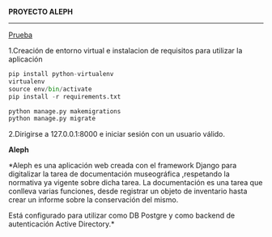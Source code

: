 
**PROYECTO ALEPH**

---------------------------------------------------------
[Prueba](http://i.imgur.com/PDJ7839.gif)

1.Creación de entorno virtual e instalacion de requisitos para utilizar la aplicación

````python
pip install python-virtualenv
virtualenv
source env/bin/activate
pip install -r requirements.txt

python manage.py makemigrations
python manage.py migrate
````

2.Dirigirse a 127.0.0.1:8000 e iniciar sesión con un usuario válido.



**Aleph**

*Aleph es una aplicación web creada con el framework Django para digitalizar la tarea de documentación museográfica ,respetando la normativa ya vigente sobre
dicha tarea. La documentación es una tarea que conlleva varias funciones, desde registrar un objeto de inventario hasta crear un informe sobre
la conservación del mismo.

Está configurado para utilizar como DB Postgre y como backend de autenticación Active Directory.*


